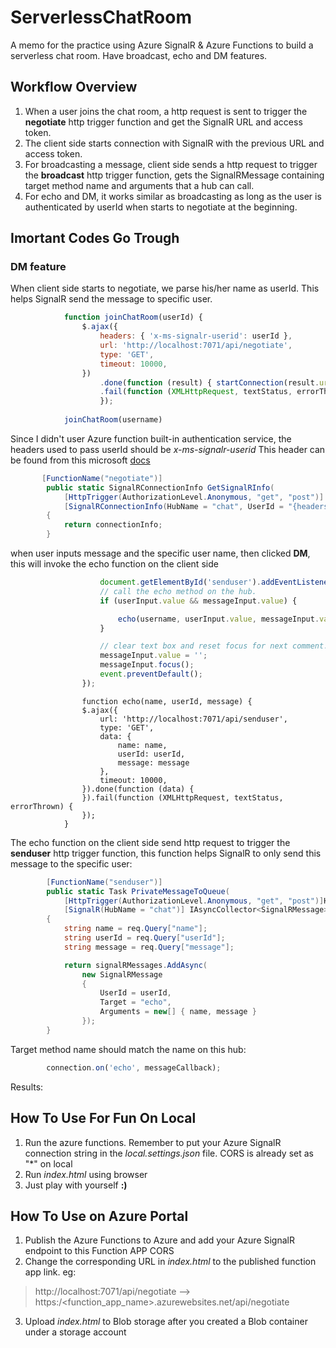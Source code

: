 # ServerlessChatRoom
A memo for the practice using Azure SignalR &amp; Azure Functions to build a serverless chat room. Have broadcast, echo and DM features.

## Workflow Overview
1) When a user joins the chat room, a http request is sent to trigger the **negotiate** http trigger function and get the SignalR URL and access token.
2) The client side starts connection with SignalR with the previous URL and access token.
3) For broadcasting a message, client side sends a http request to trigger the **broadcast** http trigger function, gets the SignalRMessage containing target method name and arguments that a hub can call.
4) For echo and DM, it works similar as broadcasting as long as the user is authenticated by userId when starts to negotiate at the beginning.

## Imortant Codes Go Trough
### DM feature
When client side starts to negotiate, we parse his/her name as userId. This helps SignalR send the message to specific user.
```javascript
            function joinChatRoom(userId) {
                $.ajax({
                    headers: { 'x-ms-signalr-userid': userId },
                    url: 'http://localhost:7071/api/negotiate',
                    type: 'GET',
                    timeout: 10000,
                })
                    .done(function (result) { startConnection(result.url, result.accessToken) })
                    .fail(function (XMLHttpRequest, textStatus, errorThrown) {
                    });
           
            joinChatRoom(username)
```
Since I didn't user Azure function built-in authentication service, the headers used to pass userId should be *x-ms-signalr-userid*
This header can be found from this microsoft [docs](https://github.com/Azure/azure-functions-signalrservice-extension/blob/bcc4e549f8306b0f869e001572ec35ce69d81f6c/samples/simple-chat/content/index.html#L143)
```C#
       [FunctionName("negotiate")]
        public static SignalRConnectionInfo GetSignalRInfo(
            [HttpTrigger(AuthorizationLevel.Anonymous, "get", "post")] HttpRequest req,
            [SignalRConnectionInfo(HubName = "chat", UserId = "{headers.x-ms-signalr-userid}")] SignalRConnectionInfo connectionInfo)
        {
            return connectionInfo;
        }
```
when user inputs message and the specific user name, then clicked **DM**, this will invoke the echo function on the client side
```javascript
                    document.getElementById('senduser').addEventListener('click', function (event) {
                    // call the echo method on the hub.
                    if (userInput.value && messageInput.value) {

                        echo(username, userInput.value, messageInput.value);
                    }

                    // clear text box and reset focus for next comment.
                    messageInput.value = '';
                    messageInput.focus();
                    event.preventDefault();
                });
```
```javarscript
                function echo(name, userId, message) {
                $.ajax({
                    url: 'http://localhost:7071/api/senduser',
                    type: 'GET',
                    data: {
                        name: name,
                        userId: userId,
                        message: message
                    },
                    timeout: 10000,
                }).done(function (data) {
                }).fail(function (XMLHttpRequest, textStatus, errorThrown) {
                });
            }
```
The echo function on the client side send http request to trigger the **senduser** http trigger function, this function helps SignalR to only send this message to the specific user:
```csharp
        [FunctionName("senduser")]
        public static Task PrivateMessageToQueue(
            [HttpTrigger(AuthorizationLevel.Anonymous, "get", "post")]HttpRequest req,
            [SignalR(HubName = "chat")] IAsyncCollector<SignalRMessage> signalRMessages)
        {
            string name = req.Query["name"];
            string userId = req.Query["userId"];
            string message = req.Query["message"];

            return signalRMessages.AddAsync(
                new SignalRMessage
                {
                    UserId = userId,
                    Target = "echo",
                    Arguments = new[] { name, message }
                });
        }
```
Target method name should match the name on this hub:
```javascript
        connection.on('echo', messageCallback);
```
Results:


## How To Use For Fun On Local
1) Run the azure functions. Remember to put your Azure SignalR connection string in the *local.settings.json* file. CORS is already set as "\*" on local
2) Run *index.html* using browser
3) Just play with yourself **:)**

## How To Use on Azure Portal
1) Publish the Azure Functions to Azure and add your Azure SignalR endpoint to this Function APP CORS
2) Change the corresponding URL in *index.html* to the published function app link. eg:
> http://localhost:7071/api/negotiate  --> https:/<function_app_name>.azurewebsites.net/api/negotiate
3) Upload *index.html* to Blob storage after you created a Blob container under a storage account 







